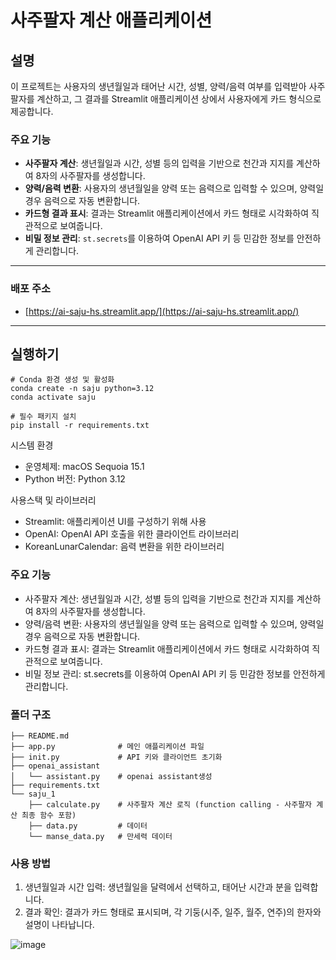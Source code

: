 # 사주팔자 계산 애플리케이션

## 설명

이 프로젝트는 사용자의 생년월일과 태어난 시간, 성별, 양력/음력 여부를 입력받아 사주팔자를 계산하고, 그 결과를 Streamlit 애플리케이션 상에서 사용자에게 카드 형식으로 제공합니다.

### 주요 기능

*   **사주팔자 계산**: 생년월일과 시간, 성별 등의 입력을 기반으로 천간과 지지를 계산하여 8자의 사주팔자를 생성합니다.
*   **양력/음력 변환**: 사용자의 생년월일을 양력 또는 음력으로 입력할 수 있으며, 양력일 경우 음력으로 자동 변환합니다.
*   **카드형 결과 표시**: 결과는 Streamlit 애플리케이션에서 카드 형태로 시각화하여 직관적으로 보여줍니다.
*   **비밀 정보 관리**: `st.secrets`를 이용하여 OpenAI API 키 등 민감한 정보를 안전하게 관리합니다.

---

### 배포 주소

- [https://ai-saju-hs.streamlit.app/](https://ai-saju-hs.streamlit.app/)

---

## 실행하기

```
# Conda 환경 생성 및 활성화
conda create -n saju python=3.12
conda activate saju

# 필수 패키지 설치
pip install -r requirements.txt
```

시스템 환경

*   운영체제: macOS Sequoia 15.1
*   Python 버전: Python 3.12

사용스택 및 라이브러리

*   Streamlit: 애플리케이션 UI를 구성하기 위해 사용
*   OpenAI: OpenAI API 호출을 위한 클라이언트 라이브러리
*   KoreanLunarCalendar: 음력 변환을 위한 라이브러리

### 주요 기능

*   사주팔자 계산: 생년월일과 시간, 성별 등의 입력을 기반으로 천간과 지지를 계산하여 8자의 사주팔자를 생성합니다.
*   양력/음력 변환: 사용자의 생년월일을 양력 또는 음력으로 입력할 수 있으며, 양력일 경우 음력으로 자동 변환합니다.
*   카드형 결과 표시: 결과는 Streamlit 애플리케이션에서 카드 형태로 시각화하여 직관적으로 보여줍니다.
*   비밀 정보 관리: st.secrets를 이용하여 OpenAI API 키 등 민감한 정보를 안전하게 관리합니다.

### 폴더 구조

```
├── README.md
├── app.py              # 메인 애플리케이션 파일
├── init.py             # API 키와 클라이언트 초기화
├── openai_assistant
│   └── assistant.py    # openai assistant생성
├── requirements.txt
└── saju_1
    ├── calculate.py    # 사주팔자 계산 로직 (function calling - 사주팔자 계산 최종 함수 포함)
    ├── data.py         # 데이터
    └── manse_data.py   # 만세력 데이터 
```

### 사용 방법

1.  생년월일과 시간 입력: 생년월일을 달력에서 선택하고, 태어난 시간과 분을 입력합니다.
2.  결과 확인: 결과가 카드 형태로 표시되며, 각 기둥(시주, 일주, 월주, 연주)의 한자와 설명이 나타납니다.


![image](https://github.com/user-attachments/assets/20453633-9508-4dad-9fe9-f3e95b4ffee2)
